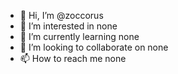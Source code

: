 - 👋 Hi, I’m @zoccorus
- 👀 I’m interested in none
- 🌱 I’m currently learning none
- 💞️ I’m looking to collaborate on none
- 📫 How to reach me none

<!---
zoccorus/zoccorus is a ✨ special ✨ repository because its `README.md` (this file) appears on your GitHub profile.
You can click the Preview link to take a look at your changes.
--->
